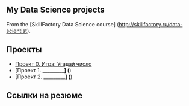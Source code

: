 ## My Data Science projects

From the [SkillFactory Data Science course] (http://skillfactory.ru/data-scientist).

## Проекты

* [Проект 0. Игра: Угадай число](https://github.com/IRM23/DS_study2/tree/main/project_0)
* [Проект 1. _____________] (____)
* [Проект 2. _____________] (____)

## Ссылки на резюме